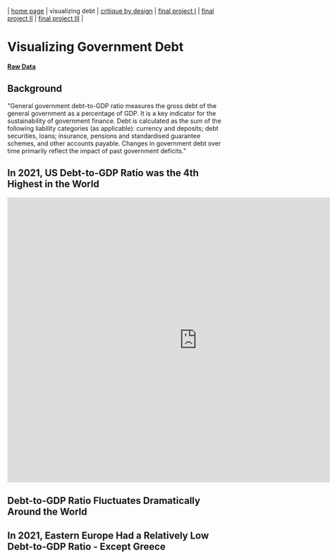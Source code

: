 | [home page](README) | visualizing debt | [critique by design](critique-by-design) | [final project I](final-project-part-one) | [final project II](final-project-part-two) | [final project III](final-project-part-three) |

# Visualizing Government Debt

**[Raw Data](https://data.oecd.org/gga/general-government-debt.htm)**

## Background
"General government debt-to-GDP ratio measures the gross debt of the general government as a percentage of GDP. It is a key indicator for the sustainability of government finance. Debt is calculated as the sum of the following liability categories (as applicable): currency and deposits; debt securities, loans; insurance, pensions and standardised guarantee schemes, and other accounts payable. Changes in government debt over time primarily reflect the impact of past government deficits."

## In 2021, US Debt-to-GDP Ratio was the 4th Highest in the World
<iframe src="https://data.oecd.org/chart/6XSn" width="860" height="645" style="border: 0" mozallowfullscreen="true" webkitallowfullscreen="true" allowfullscreen="true"><a href="https://data.oecd.org/chart/6XSn" target="_blank">OECD Chart: General government debt, Total, % of GDP, Annual, 2021</a></iframe>

## Debt-to-GDP Ratio Fluctuates Dramatically Around the World
<div class="flourish-embed flourish-chart" data-src="visualisation/12571887"><script src="https://public.flourish.studio/resources/embed.js"></script></div>

## In 2021, Eastern Europe Had a Relatively Low Debt-to-GDP Ratio - Except Greece 
<div class="flourish-embed flourish-map" data-src="visualisation/12571984"><script src="https://public.flourish.studio/resources/embed.js"></script></div>